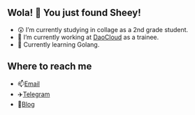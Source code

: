 ## Wola! 🥳 You just found Sheey!

- 😲 I’m currently studying in collage as a 2nd grade student.
- 🔭 I’m currently working at [DaoCloud](https://daocloud.io) as a trainee.
- 🌱 Currently learning Golang.

## Where to reach me

- 📫[Email](mailto:i@sheey.moe)
- ✈️[Telegram](https://t.me/sheey11)
- 📝[Blog](https://sheey.moe)

<!--
**Sheey11/Sheey11** is a ✨ _special_ ✨ repository because its `README.md` (this file) appears on your GitHub profile.

Here are some ideas to get you started:

- 🔭 I’m currently working on ...
- 🌱 I’m currently learning ...
- 👯 I’m looking to collaborate on ...
- 🤔 I’m looking for help with ...
- 💬 Ask me about ...
- 📫 How to reach me: ...
- 😄 Pronouns: ...
- ⚡ Fun fact: ...
-->
